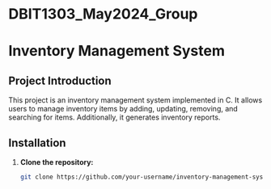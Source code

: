 # DBIT1303_May2024_Group
# Inventory Management System

## Project Introduction
This project is an inventory management system implemented in C. It allows users to manage inventory items by adding, updating, removing, and searching for items. Additionally, it generates inventory reports.

## Installation
1. **Clone the repository:**
   ```sh
   git clone https://github.com/your-username/inventory-management-system.git


